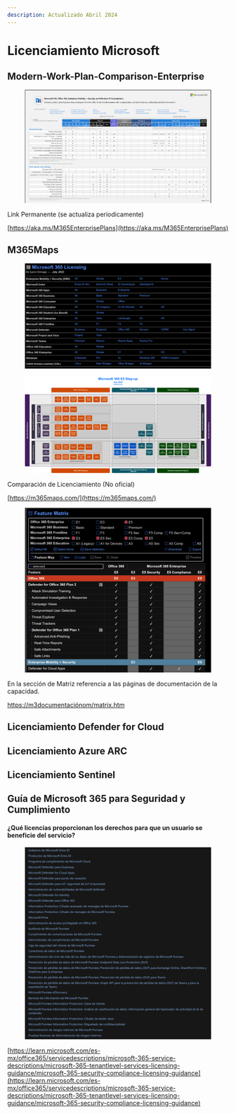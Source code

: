 ```yaml
---
description: Actualizado Abril 2024
---
```


# Licenciamiento Microsoft





## Modern-Work-Plan-Comparison-Enterprise

<figure><img src=".gitbook/assets/Modern-Work-Plan-Comparison-Enterprise.png" alt=""><figcaption></figcaption></figure>

Link Permanente (se actualiza periodicamente)&#x20;

[https://aka.ms/M365EnterprisePlans](https://aka.ms/M365EnterprisePlans)



## M365Maps

<figure><img src=".gitbook/assets/m365maps-1.png" alt=""><figcaption></figcaption></figure>

<figure><img src=".gitbook/assets/Microsoft-365-E5.png" alt=""><figcaption></figcaption></figure>



Comparación de Licenciamiento (No oficial)&#x20;

[https://m365maps.com/](https://m365maps.com/)





<figure><img src=".gitbook/assets/m365maps-2.png" alt=""><figcaption></figcaption></figure>

En la sección de Matriz referencia a las páginas de documentación de la capacidad.

[https://m3documentaciónom/matrix.htm](https://m365maps.com/matrix.htm)







## Licenciamiento Defender for Cloud





## Licenciamiento Azure ARC





## Licenciamiento Sentinel&#x20;









## Guía de Microsoft 365 para Seguridad y Cumplimiento <a href="#microsoft-365-guidance-for-security--compliance" id="microsoft-365-guidance-for-security--compliance"></a>

#### ¿Qué licencias proporcionan los derechos para que un usuario se beneficie del servicio? <a href="#which-licenses-provide-the-rights-for-a-user-to-benefit-from-the-service" id="which-licenses-provide-the-rights-for-a-user-to-benefit-from-the-service"></a>

<figure><img src=".gitbook/assets/image (1) (1) (1) (1) (1) (1) (1).png" alt="https://learn.microsoft.com/es-mx/office365/servicedescriptions/microsoft-365-service-descriptions/microsoft-365-tenantlevel-services-licensing-guidance/microsoft-365-security-compliance-licensing-guidance"><figcaption></figcaption></figure>

[https://learn.microsoft.com/es-mx/office365/servicedescriptions/microsoft-365-service-descriptions/microsoft-365-tenantlevel-services-licensing-guidance/microsoft-365-security-compliance-licensing-guidance](https://learn.microsoft.com/es-mx/office365/servicedescriptions/microsoft-365-service-descriptions/microsoft-365-tenantlevel-services-licensing-guidance/microsoft-365-security-compliance-licensing-guidance)




